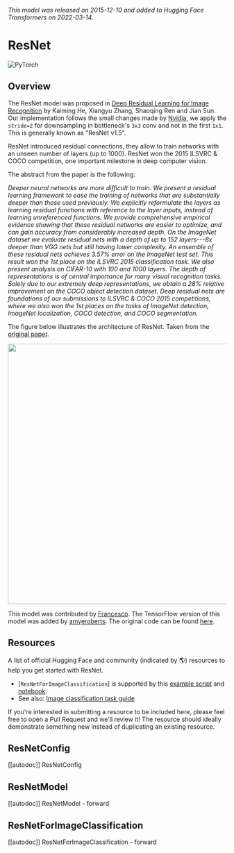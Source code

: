 <!--Copyright 2022 The HuggingFace Team. All rights reserved.

Licensed under the Apache License, Version 2.0 (the "License"); you may not use this file except in compliance with
the License. You may obtain a copy of the License at

http://www.apache.org/licenses/LICENSE-2.0

Unless required by applicable law or agreed to in writing, software distributed under the License is distributed on
an "AS IS" BASIS, WITHOUT WARRANTIES OR CONDITIONS OF ANY KIND, either express or implied. See the License for the
specific language governing permissions and limitations under the License.

⚠️ Note that this file is in Markdown but contain specific syntax for our doc-builder (similar to MDX) that may not be
rendered properly in your Markdown viewer.

-->
*This model was released on 2015-12-10 and added to Hugging Face Transformers on 2022-03-14.*

# ResNet

<div class="flex flex-wrap space-x-1">
<img alt="PyTorch" src="https://img.shields.io/badge/PyTorch-DE3412?style=flat&logo=pytorch&logoColor=white">
</div>

## Overview

The ResNet model was proposed in [Deep Residual Learning for Image Recognition](https://huggingface.co/papers/1512.03385) by Kaiming He, Xiangyu Zhang, Shaoqing Ren and Jian Sun. Our implementation follows the small changes made by [Nvidia](https://catalog.ngc.nvidia.com/orgs/nvidia/resources/resnet_50_v1_5_for_pytorch), we apply the `stride=2` for downsampling in bottleneck's `3x3` conv and not in the first `1x1`. This is generally known as "ResNet v1.5".

ResNet introduced residual connections, they allow to train networks with an unseen number of layers (up to 1000). ResNet won the 2015 ILSVRC & COCO competition, one important milestone in deep computer vision.

The abstract from the paper is the following:

*Deeper neural networks are more difficult to train. We present a residual learning framework to ease the training of networks that are substantially deeper than those used previously. We explicitly reformulate the layers as learning residual functions with reference to the layer inputs, instead of learning unreferenced functions. We provide comprehensive empirical evidence showing that these residual networks are easier to optimize, and can gain accuracy from considerably increased depth. On the ImageNet dataset we evaluate residual nets with a depth of up to 152 layers---8x deeper than VGG nets but still having lower complexity. An ensemble of these residual nets achieves 3.57% error on the ImageNet test set. This result won the 1st place on the ILSVRC 2015 classification task. We also present analysis on CIFAR-10 with 100 and 1000 layers.
The depth of representations is of central importance for many visual recognition tasks. Solely due to our extremely deep representations, we obtain a 28% relative improvement on the COCO object detection dataset. Deep residual nets are foundations of our submissions to ILSVRC & COCO 2015 competitions, where we also won the 1st places on the tasks of ImageNet detection, ImageNet localization, COCO detection, and COCO segmentation.*

The figure below illustrates the architecture of ResNet. Taken from the [original paper](https://huggingface.co/papers/1512.03385).

<img width="600" src="https://huggingface.co/datasets/huggingface/documentation-images/resolve/main/resnet_architecture.png"/>

This model was contributed by [Francesco](https://huggingface.co/Francesco). The TensorFlow version of this model was added by [amyeroberts](https://huggingface.co/amyeroberts). The original code can be found [here](https://github.com/KaimingHe/deep-residual-networks).

## Resources

A list of official Hugging Face and community (indicated by 🌎) resources to help you get started with ResNet.

<PipelineTag pipeline="image-classification"/>

- [`ResNetForImageClassification`] is supported by this [example script](https://github.com/huggingface/transformers/tree/main/examples/pytorch/image-classification) and [notebook](https://colab.research.google.com/github/huggingface/notebooks/blob/main/examples/image_classification.ipynb).
- See also: [Image classification task guide](../tasks/image_classification)

If you're interested in submitting a resource to be included here, please feel free to open a Pull Request and we'll review it! The resource should ideally demonstrate something new instead of duplicating an existing resource.

## ResNetConfig

[[autodoc]] ResNetConfig

## ResNetModel

[[autodoc]] ResNetModel
    - forward

## ResNetForImageClassification

[[autodoc]] ResNetForImageClassification
    - forward
